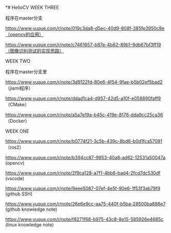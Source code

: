 *# HelloCV
WEEK THREE


程序在master分支


https://www.yuque.com/r/note/019c3da8-d5ec-40d9-808f-385fe3950c8e（opencv的应用）


https://www.yuque.com/r/note/c7461657-b87e-4b62-89b1-9db67bf3ff19（图像识别测试的实现思路）


WEEK TWO

程序在master分支里


https://www.yuque.com/r/note/3d9122fd-80e6-4f54-9fae-b5b02ef5bad2 （jiami程序）


https://www.yuque.com/r/note/ddad1ca4-d957-42d5-a10f-e058890faff9  （CMake）


https://www.yuque.com/r/note/a5a7e19a-b45c-419e-8176-dda9cc25ca36 （Docker）




WEEK ONE


https://www.yuque.com/r/note/b0774f21-3c5b-439c-8bd6-b0d1fca57091 （ros2）


https://www.yuque.com/r/note/b394cc87-9953-40a8-ad62-12531a50047a (opencv)


https://www.yuque.com/r/note/2f9ca128-a7f1-4bb6-bad4-2fcd7dc530df (vscode)


https://www.yuque.com/r/note/9eee5087-07ef-4e5f-90e6-1f53f3ab79f9 (github SSH)


https://www.yuque.com/r/note/26e6e9cc-aa75-440f-b5ba-28500ba886e7 (github knowledge note)


https://www.yuque.com/r/note/f8271f68-b975-43c8-8e15-585926e4685c (linux knowledge note)


